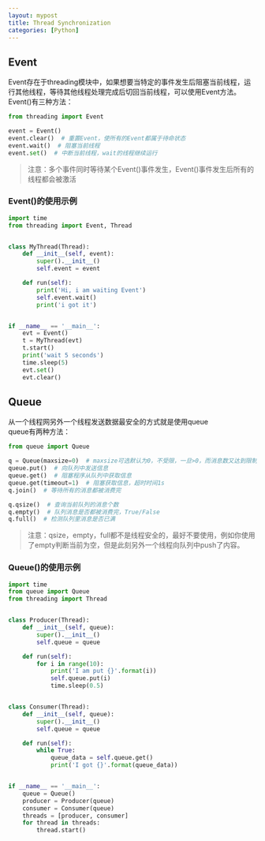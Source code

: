 ```yaml
---
layout: mypost
title: Thread Synchronization
categories: [Python]
---
```


## Event
Event存在于threading模块中，如果想要当特定的事件发生后阻塞当前线程，运行其他线程，等待其他线程处理完成后切回当前线程，可以使用Event方法。  
Event()有三种方法：  
```python
from threading import Event

event = Event()
event.clear()  # 重置Event，使所有的Event都属于待命状态
event.wait()  # 阻塞当前线程
event.set()  # 中断当前线程，wait的线程继续运行
```
> 注意：多个事件同时等待某个Event()事件发生，Event()事件发生后所有的线程都会被激活

### Event()的使用示例  
```python
import time
from threading import Event, Thread


class MyThread(Thread):
    def __init__(self, event):
        super().__init__()
        self.event = event

    def run(self):
        print('Hi, i am waiting Event')
        self.event.wait()
        print('i got it')


if __name__ == '__main__':
    evt = Event()
    t = MyThread(evt)
    t.start()
    print('wait 5 seconds')
    time.sleep(5)
    evt.set()
    evt.clear()
```

## Queue  
从一个线程网另外一个线程发送数据最安全的方式就是使用queue  
queue有两种方法：  
```python
from queue import Queue

q = Queue(maxsize=0)  # maxsize可选默认为0，不受限，一旦>0，而消息数又达到限制，q.put()也将阻塞
queue.put()  # 向队列中发送信息
queue.get()  # 阻塞程序从队列中获取信息
queue.get(timeout=1)  # 阻塞获取信息，超时时间1s
q.join()  # 等待所有的消息都被消费完

q.qsize()  # 查询当前队列的消息个数
q.empty()  # 队列消息是否都被消费完，True/False
q.full()  # 检测队列里消息是否已满
```

> 注意：qsize，empty，full都不是线程安全的，最好不要使用，例如你使用了empty判断当前为空，但是此刻另外一个线程向队列中push了内容。

### Queue()的使用示例
```python
import time
from queue import Queue
from threading import Thread


class Producer(Thread):
    def __init__(self, queue):
        super().__init__()
        self.queue = queue

    def run(self):
        for i in range(10):
            print('I am put {}'.format(i))
            self.queue.put(i)
            time.sleep(0.5)


class Consumer(Thread):
    def __init__(self, queue):
        super().__init__()
        self.queue = queue

    def run(self):
        while True:
            queue_data = self.queue.get()
            print('I got {}'.format(queue_data))


if __name__ == '__main__':
    queue = Queue()
    producer = Producer(queue)
    consumer = Consumer(queue)
    threads = [producer, consumer]
    for thread in threads:
        thread.start()

```